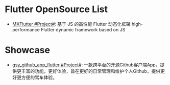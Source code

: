 # Flutter OpenSource List

- [MXFlutter #Project#](https://github.com/TGIF-iMatrix/MXFlutter): 基于 JS 的高性能 Flutter 动态化框架 high-performance Flutter dynamic framework based on JS

# Showcase 

- [gsy_github_app_flutter #Project#](https://github.com/CarGuo/gsy_github_app_flutter): 一款跨平台的开源Github客户端App，提供更丰富的功能，更好体验，旨在更好的日常管理和维护个人Github，提供更好更方便的驾车体验。